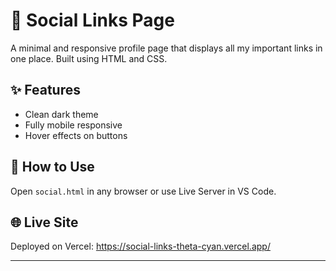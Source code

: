 # 🔗 Social Links Page

A minimal and responsive profile page that displays all my important links in one place. Built using HTML and CSS.

## ✨ Features
- Clean dark theme  
- Fully mobile responsive  
- Hover effects on buttons

## 🚀 How to Use
Open `social.html` in any browser or use Live Server in VS Code.

## 🌐 Live Site
Deployed on Vercel: https://social-links-theta-cyan.vercel.app/

---
